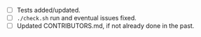 - [ ] Tests added/updated.
- [ ] `./check.sh` run and eventual issues fixed.
- [ ] Updated CONTRIBUTORS.md, if not already done in the past.

